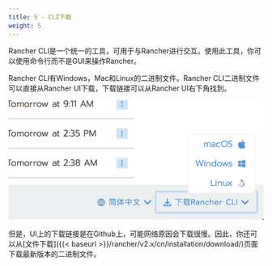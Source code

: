 ```yaml
---
title: 5 - CLI下载
weight: 5
---
```


Rancher CLI是一个统一的工具，可用于与Rancher进行交互。使用此工具，你可以使用命令行而不是GUI来操作Rancher。

Rancher CLI有Windows，Mac和Linux的二进制文件。Rancher CLI二进制文件可以直接从Rancher UI下载，下载链接可以从Rancher UI右下角找到。

![image-20180822225223112](_index.assets/image-20180822225223112.png)

但是，UI上的下载链接是在Github上，可能网络原因会下载很慢。因此，你还可以从[文件下载]({{< baseurl >}}/rancher/v2.x/cn/installation/download/)页面下载最新版本的二进制文件。
